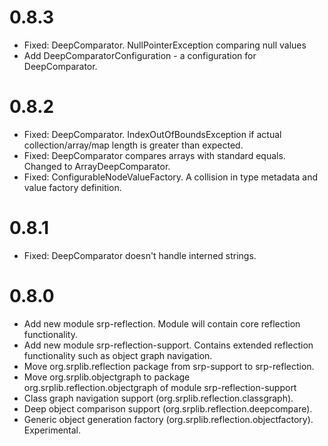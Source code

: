 # 0.8.3
- Fixed: DeepComparator. NullPointerException comparing null values
- Add DeepComparatorConfiguration - a configuration for DeepComparator.

# 0.8.2
- Fixed: DeepComparator. IndexOutOfBoundsException if actual collection/array/map length is greater than expected.
- Fixed: DeepComparator compares arrays with standard equals. Changed to ArrayDeepComparator.
- Fixed: ConfigurableNodeValueFactory. A collision in type metadata and value factory definition.

# 0.8.1
- Fixed: DeepComparator doesn't handle interned strings.

# 0.8.0
- Add new module srp-reflection. Module will contain core reflection functionality.
- Add new module srp-reflection-support. Contains extended reflection functionality such as object graph navigation.
- Move org.srplib.reflection package from srp-support to srp-reflection.
- Move org.srplib.objectgraph to package org.srplib.reflection.objectgraph of module srp-reflection-support
- Class graph navigation support (org.srplib.reflection.classgraph). 
- Deep object comparison support (org.srplib.reflection.deepcompare).
- Generic object generation factory (org.srplib.reflection.objectfactory). Experimental.

